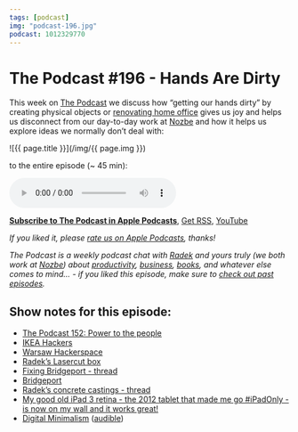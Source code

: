```yaml
---
tags: [podcast]
img: "podcast-196.jpg"
podcast: 1012329770
---
```


# The Podcast #196 - Hands Are Dirty

This week on [The Podcast][p] we discuss how “getting our hands dirty” by creating physical objects or [renovating home office](/office) gives us joy and helps us disconnect from our day-to-day work at [Nozbe][n] and how it helps us explore ideas we normally don’t deal with: 

<!--More-->

![{{ page.title }}](/img/{{ page.img }})

 to the entire episode (~ 45 min):

<audio controls>
<source src="https://files.nozbe.com/podcast/196.mp3" type="audio/mpeg">
</audio>

**[Subscribe to The Podcast in Apple Podcasts][i]**, [Get RSS][rss], [YouTube][y]

*If you liked it, please [rate us on Apple Podcasts][i], thanks!*

*The Podcast is a weekly podcast chat with [Radek][r] and yours truly (we both work at [Nozbe][n]) about [productivity](/productivity), [business](/business), [books](/books), and whatever else comes to mind… - if you liked this episode, make sure to [check out past episodes](/podcast).*

## Show notes for this episode:

  * [The Podcast 152: Power to the people](/podcast-152)
  * [IKEA Hackers](https://www.ikeahackers.net/)
  * [Warsaw Hackerspace](https://hackerspace.pl/)
  * [Radek’s Lasercut box](https://mobile.twitter.com/radexp/status/1200731067919085568)
  * [Fixing Bridgeport - thread](https://mobile.twitter.com/radexp/status/1202893000243896320)
  * [Bridgeport](https://en.wikipedia.org/wiki/Bridgeport_\(machine_tool_brand\))
  * [Radek’s concrete castings - thread](https://mobile.twitter.com/radexp/status/1207651753790967810)
  * [My good old iPad 3 retina - the 2012 tablet that made me go #iPadOnly - is now on my wall and it works great!](https://sliwinski.com/ipad3)
  * [Digital Minimalism](https://www.amazon.com/Digital-Minimalism-Choosing-Focused-Noisy/dp/0525536515/) ([audible](https://www.audible.com/pd/Digital-Minimalism-Audiobook/B07LGF8TCJ))

[y]: https://michael.gratis/thepodcastyt
[rss]: https://thepodcast.fm/episodes?format=RSS
[e]: /podcast-196

[p]: /podcast
[n]: https://michael.gratis/nozbe
[r]: https://michael.gratis/radex
[i]: https://michael.gratis/thepodcast
[o]: https://michael.gratis/ipadonly

